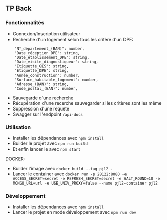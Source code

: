 ## TP Back

### Fonctionnalités

- Connexion/Inscription utilisateur
- Recherche d'un logement selon tous les critère d'un DPE:
```
    "N°_département_(BAN)": number,
    "Date_réception_DPE": string,
    "Date_établissement_DPE": string,
    "Date_visite_diagnostiqueur": string,
    "Etiquette_GES": string,
    "Etiquette_DPE": string,
    "Année_construction": number,
    "Surface_habitable_logement": number,
    "Adresse_(BAN)": string,
    "Code_postal_(BAN)": number,
```
- Sauvegarde d'une recherche
- Récupération d'une recerche sauvegarder si les critères sont les même
- Suppression d'une requête
- Swagger sur l'endpoint `/api-docs`

### Utilisation

- Installer les dépendances avec `npm install`
- Builder le projet avec `npm run build`
- Et enfin lancer le avec `npm start`

DOCKER:

- Builder l'image avec `docker build --tag pjl2 .`
- Lancer le container avec `docker run -p 28122:8080 -e ACCESS_SECRET=secret -e REFRESH_SECRET=secret -e SALT_ROUND=10 -e MONGO_URL=url -e USE_UNIV_PROXY=false --name pjl2-container pjl2`

### Développement

- Installer les dépendances avec `npm install`
- Lancer le projet en mode développement avec `npm run dev`